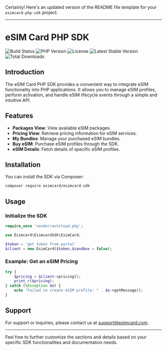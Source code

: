 Certainly! Here's an updated version of the README file template for your `esimcard-php-sdk` project:

---

# eSIM Card PHP SDK

![Build Status](http://img.shields.io/travis/{username}/{repo}.svg?style=flat)
![PHP Version](https://img.shields.io/packagist/php-v/{username}/{repo}.svg)
![License](https://img.shields.io/packagist/l/{username}/{repo}.svg)
![Latest Stable Version](https://img.shields.io/packagist/v/{username}/{repo}.svg)
![Total Downloads](https://img.shields.io/packagist/dt/{username}/{repo}.svg)

## Introduction

The eSIM Card PHP SDK provides a convenient way to integrate eSIM functionality into PHP applications. It allows you to manage eSIM profiles, perform activation, and handle eSIM lifecycle events through a simple and intuitive API.

## Features

- **Packages View**: View available eSIM packages.
- **Pricing View**: Retrieve pricing information for eSIM services.
- **My Bundles**: Manage your purchased eSIM bundles.
- **Buy eSIM**: Purchase eSIM profiles through the SDK.
- **eSIM Details**: Fetch details of specific eSIM profiles.

## Installation

You can install the SDK via Composer:

```bash
composer require esimcard/esimcard-sdk
```

## Usage

### Initialize the SDK

```php
require_once 'vendor/autoload.php';

use Esimcard\EsimcardSdk\EsimCard;

$token = 'get token from portal'
$client = new EsimCard($token,$sandbox = false);
```

### Example: Get an eSIM Pricing

```php
try {
    $pricing = $client->pricing();
    print_r($pricing);
} catch (\Exception $e) {
    echo "Failed to create eSIM profile: " . $e->getMessage();
}
```

[//]: # (### Documentation)

[//]: # ()
[//]: # (For detailed usage instructions, please refer to the [Documentation]&#40;docs/&#41;.)

[//]: # (## Contributing)

[//]: # ()
[//]: # (Contributions are welcome! Please fork the repository and submit a pull request.)

[//]: # ()
[//]: # (## License)

[//]: # ()
[//]: # (This SDK is licensed under the MIT License. See the [LICENSE]&#40;LICENSE&#41; file for more details.)

## Support

For support or inquiries, please contact us at support@esimcard.com.

---

Feel free to further customize the sections and details based on your specific SDK functionalities and documentation needs.
